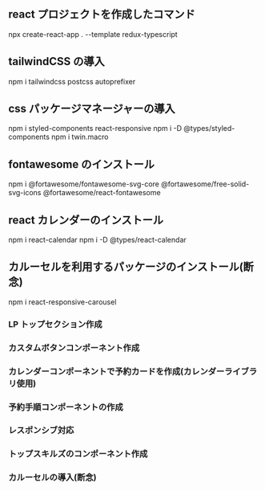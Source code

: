## react プロジェクトを作成したコマンド

npx create-react-app . --template redux-typescript

## tailwindCSS の導入

npm i tailwindcss postcss autoprefixer

## css パッケージマネージャーの導入

npm i styled-components react-responsive
npm i -D @types/styled-components
npm i twin.macro

## fontawesome のインストール

npm i @fortawesome/fontawesome-svg-core @fortawesome/free-solid-svg-icons @fortawesome/react-fontawesome

## react カレンダーのインストール

npm i react-calendar
npm i -D @types/react-calendar

## カルーセルを利用するパッケージのインストール(断念)

npm i react-responsive-carousel

### LP トップセクション作成

### カスタムボタンコンポーネント作成

### カレンダーコンポーネントで予約カードを作成(カレンダーライブラリ使用)

### 予約手順コンポーネントの作成

### レスポンシブ対応

### トップスキルズのコンポーネント作成

### カルーセルの導入(断念)

